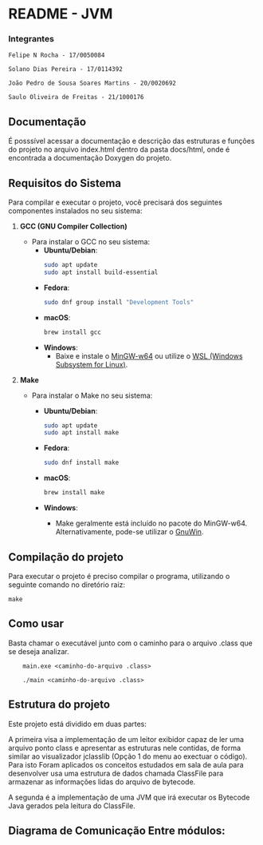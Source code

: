 # README - JVM


### Integrantes
    Felipe N Rocha - 17/0050084

    Solano Dias Pereira	- 17/0114392

    João Pedro de Sousa Soares Martins - 20/0020692

    Saulo Oliveira de Freitas - 21/1000176


## Documentação

É posssível acessar a documentação e descrição das estruturas e funções do projeto no arquivo index.html dentro da pasta docs/html, onde é encontrada a documentação Doxygen do projeto.

## Requisitos do Sistema

Para compilar e executar o projeto, você precisará dos seguintes componentes instalados no seu sistema:

1. **GCC (GNU Compiler Collection)**
   - Para instalar o GCC no seu sistema:
     - **Ubuntu/Debian**:
       ```sh
       sudo apt update
       sudo apt install build-essential
       ```
     - **Fedora**:
       ```sh
       sudo dnf group install "Development Tools"
       ```
     - **macOS**:
       ```sh
       brew install gcc
       ```
     - **Windows**:
       - Baixe e instale o [MinGW-w64](http://mingw-w64.org/doku.php) ou utilize o [WSL (Windows Subsystem for Linux)](https://docs.microsoft.com/en-us/windows/wsl/install).

2. **Make**
   - Para instalar o Make no seu sistema:
     - **Ubuntu/Debian**:
       ```sh
       sudo apt update
       sudo apt install make
       ```
     - **Fedora**:
       ```sh
       sudo dnf install make
       ```
     - **macOS**:
        ```sh
       brew install make
       ```
    
     - **Windows**:
       - Make geralmente está incluído no pacote do MinGW-w64. Alternativamente, pode-se utilizar o [GnuWin](http://gnuwin32.sourceforge.net/packages/make.htm).


## Compilação do projeto
Para executar o projeto é preciso compilar o programa, utilizando o seguinte comando no diretório raiz:
```
make

```

## Como usar 
Basta chamar o executável junto com o caminho para o arquivo .class que se deseja analizar.

```
    main.exe <caminho-do-arquivo .class>

    ./main <caminho-do-arquivo .class>
```





## Estrutura do projeto

Este projeto está dividido em duas partes:


A primeira visa a implementação de um leitor exibidor capaz de ler uma arquivo ponto class e apresentar as estruturas nele contidas, de forma similar ao visualizador jclasslib (Opção 1 do menu ao exectuar o código). Para isto Foram aplicados os conceitos estudados em sala de aula para desenvolver usa uma estrutura de dados chamada ClassFile para armazenar as informações lidas do arquivo de bytecode.

A segunda é a implementação de uma JVM que irá executar os Bytecode Java gerados pela leitura do ClassFile.



## Diagrama de Comunicação Entre módulos:
